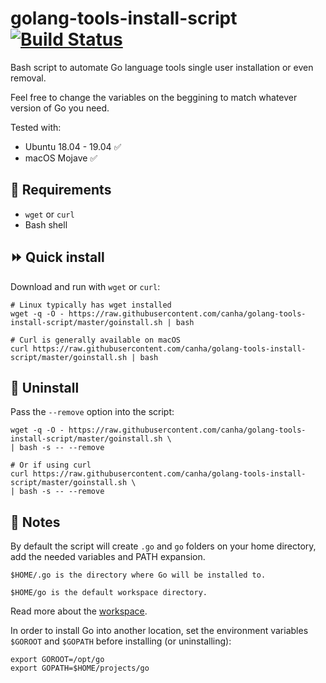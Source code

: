 # golang-tools-install-script [![Build Status](https://travis-ci.org/canha/golang-tools-install-script.svg?branch=master)](https://travis-ci.org/canha/golang-tools-install-script)

Bash script to automate Go language tools single user installation or even removal.

Feel free to change the variables on the beggining to match whatever version of Go you need.

Tested with:

* Ubuntu 18.04 - 19.04 :white_check_mark:
* macOS Mojave :white_check_mark:

## :hammer: Requirements
* `wget` or `curl`
* Bash shell

##  :fast_forward: Quick install

Download and run with `wget` or `curl`:

```shell
# Linux typically has wget installed
wget -q -O - https://raw.githubusercontent.com/canha/golang-tools-install-script/master/goinstall.sh | bash

# Curl is generally available on macOS
curl https://raw.githubusercontent.com/canha/golang-tools-install-script/master/goinstall.sh | bash
```

##  :no_entry_sign: Uninstall

Pass the `--remove` option into the script:
```shell
wget -q -O - https://raw.githubusercontent.com/canha/golang-tools-install-script/master/goinstall.sh \
| bash -s -- --remove

# Or if using curl
curl https://raw.githubusercontent.com/canha/golang-tools-install-script/master/goinstall.sh \
| bash -s -- --remove
```

## :pencil: Notes

By default the script will create `.go` and `go` folders on your home directory, add the needed variables and PATH expansion.

`$HOME/.go is the directory where Go will be installed to.`

`$HOME/go is the default workspace directory.`

Read more about the [workspace](http://golang.org/doc/code.html).

In order to install Go into another location, set the environment variables `$GOROOT` and `$GOPATH` before installing (or uninstalling):
```shell
export GOROOT=/opt/go
export GOPATH=$HOME/projects/go
```

